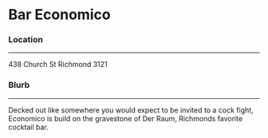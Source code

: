 # Bar Economico

### Location
- - -

438 Church St Richmond 3121

### Blurb
- - -

Decked out like somewhere you would expect to be invited to a cock fight,
Economico is build on the gravestone of Der Raum, Richmonds favorite cocktail bar.
